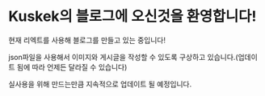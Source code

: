 <h1>Kuskek의 블로그에 오신것을 환영합니다! </h1>

<p> 현재 리엑트를 사용해 블로그를 만들고 있는 중입니다!</p>
<p> json파일을 사용해서 이미지와 게시글을 작성할 수 있도록 구상하고 있습니다.(업데이트 됨에 따라 언제든 달라질 수 있습니다)</p>
<p> 실사용을 위해 만드는만큼 지속적으로 업데이트 될 예정입니다.</p>
